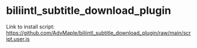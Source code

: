 # biliintl_subtitle_download_plugin
Link to install script: https://github.com/AdvMaple/biliintl_subtitle_download_plugin/raw/main/script.user.js
